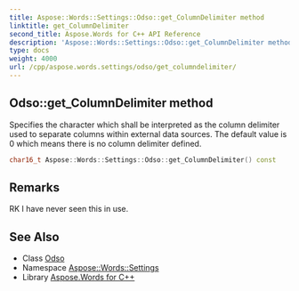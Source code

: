 ```yaml
---
title: Aspose::Words::Settings::Odso::get_ColumnDelimiter method
linktitle: get_ColumnDelimiter
second_title: Aspose.Words for C++ API Reference
description: 'Aspose::Words::Settings::Odso::get_ColumnDelimiter method. Specifies the character which shall be interpreted as the column delimiter used to separate columns within external data sources. The default value is 0 which means there is no column delimiter defined in C++.'
type: docs
weight: 4000
url: /cpp/aspose.words.settings/odso/get_columndelimiter/
---
```

## Odso::get_ColumnDelimiter method


Specifies the character which shall be interpreted as the column delimiter used to separate columns within external data sources. The default value is 0 which means there is no column delimiter defined.

```cpp
char16_t Aspose::Words::Settings::Odso::get_ColumnDelimiter() const
```

## Remarks


RK I have never seen this in use. 
## See Also

* Class [Odso](../)
* Namespace [Aspose::Words::Settings](../../)
* Library [Aspose.Words for C++](../../../)
